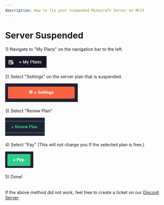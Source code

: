 ```yaml
---
description: How to fix your suspended Minecraft Server on MCST
---
```


# Server Suspended

1\) Navigate to "My Plans" on the navigation bar to the left.

![](<../.gitbook/assets/image (11).png>)\
\
2\) Select "Settings" on the server plan that is suspended.

![](<../.gitbook/assets/image (36).png>)\
\
3\) Select "Renew Plan"

![](<../.gitbook/assets/image (17).png>)\
\
4\) Select "Pay" (This will not charge you if the selected plan is free.)

![](<../.gitbook/assets/image (7).png>)\
\
5\) Done!\
\
\
If the above method did not work, feel free to create a ticket on our [Discord Server](https://discord.gg/dzAxSz5C4x)
